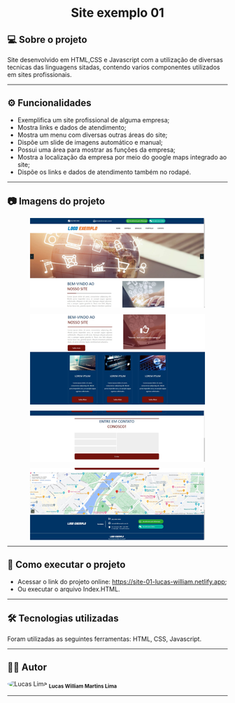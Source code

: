 <h1 align="center">
    Site exemplo 01
</h1>

## 💻 Sobre o projeto

<p>Site desenvolvido em HTML,CSS e Javascript com a utilização de diversas tecnicas das linguagens sitadas, contendo varios componentes utilizados em sites profissionais.</p>

---

## ⚙️ Funcionalidades

- Exemplifica um site profissional de alguma empresa;
- Mostra links e dados de atendimento;
- Mostra um menu com diversas outras áreas do site;
- Dispõe um slide de imagens automático e manual;
- Possui uma área para mostrar as funções da empresa;
- Mostra a localização da empresa por meio do google maps integrado ao site;
- Dispõe os links e dados de atendimento também no rodapé.

---

## 📷 Imagens do projeto

<p align="center" style="display: flex; align-items: flex-start; justify-content: center;">
  <img alt="NextLevelWeek" title="Screenshot 1" src="assets/git/Screenshot_1.jpg" width="400px">
</p>
<p align="center" style="display: flex; align-items: flex-start; justify-content: center;">
  <img alt="NextLevelWeek" title="Screenshot 2" src="assets/git/Screenshot_2.jpg" width="400px">
</p>
<p align="center" style="display: flex; align-items: flex-start; justify-content: center;">
  <img alt="NextLevelWeek" title="Screenshot 3" src="assets/git/Screenshot_3.jpg" width="400px">
</p>
<p align="center" style="display: flex; align-items: flex-start; justify-content: center;">
  <img alt="NextLevelWeek" title="Screenshot 4" src="assets/git/Screenshot_4.jpg" width="400px">
</p>

---

## 🚀 Como executar o projeto

- Acessar o link do projeto online: https://site-01-lucas-william.netlify.app;
- Ou executar o arquivo Index.HTML.

---

## 🛠 Tecnologias utilizadas

Foram utilizadas as seguintes ferramentas: HTML, CSS, Javascript.

---

## 👨‍💻 Autor
 <img style="border-radius: 50%;" src="https://avatars.githubusercontent.com/u/82186618?v=4" width="100px;" alt="Lucas Lima"/>
 <sub><b>Lucas William Martins Lima</b></sub>
 <br />
 
---
